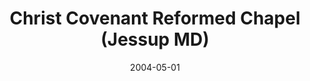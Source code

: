 ---
date: &id001 2004-05-01
end_date: null
location:
  address: met in a prison
  city: Jessup
  state: MD
minister:
- end: 2008-04-01
  name: Richard Ellis
  start: 2004-05-01
  type: Organizing Pastor
ministers:
- Richard Ellis
name: Christ Covenant Reformed Chapel
names: null
origination_date: *id001
raw_data: "MD Jessup\n\nChrist Covenant Reformed Chapel  (May 1, 2004\u2013\
  April 2008)\n(met in a prison)\nOrg. Pastor: Richard Ellis, 2004\u20138"
received_from: null
states:
- MD
status:
  active: false
  end_date: 2008-04-01
  reason: ended
  received_from: null
  withdrawal_to: null
title: Christ Covenant Reformed Chapel (Jessup MD)

---